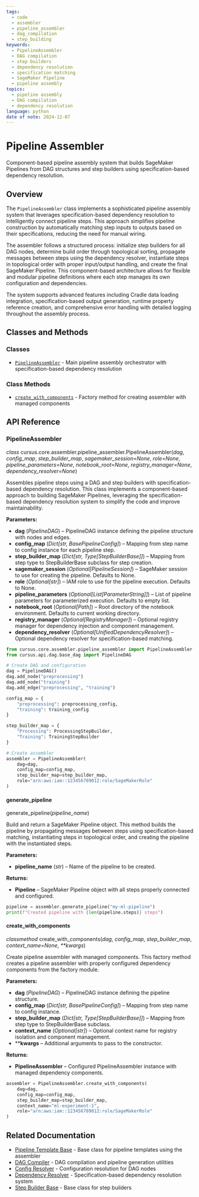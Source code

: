 ```yaml
---
tags:
  - code
  - assembler
  - pipeline_assembler
  - dag_compilation
  - step_building
keywords:
  - PipelineAssembler
  - DAG compilation
  - step builders
  - dependency resolution
  - specification matching
  - SageMaker Pipeline
  - pipeline assembly
topics:
  - pipeline assembly
  - DAG compilation
  - dependency resolution
language: python
date of note: 2024-12-07
---
```


# Pipeline Assembler

Component-based pipeline assembly system that builds SageMaker Pipelines from DAG structures and step builders using specification-based dependency resolution.

## Overview

The `PipelineAssembler` class implements a sophisticated pipeline assembly system that leverages specification-based dependency resolution to intelligently connect pipeline steps. This approach simplifies pipeline construction by automatically matching step inputs to outputs based on their specifications, reducing the need for manual wiring.

The assembler follows a structured process: initialize step builders for all DAG nodes, determine build order through topological sorting, propagate messages between steps using the dependency resolver, instantiate steps in topological order with proper input/output handling, and create the final SageMaker Pipeline. This component-based architecture allows for flexible and modular pipeline definitions where each step manages its own configuration and dependencies.

The system supports advanced features including Cradle data loading integration, specification-based output generation, runtime property reference creation, and comprehensive error handling with detailed logging throughout the assembly process.

## Classes and Methods

### Classes
- [`PipelineAssembler`](#pipelineassembler) - Main pipeline assembly orchestrator with specification-based dependency resolution

### Class Methods
- [`create_with_components`](#create_with_components) - Factory method for creating assembler with managed components

## API Reference

### PipelineAssembler

_class_ cursus.core.assembler.pipeline_assembler.PipelineAssembler(_dag_, _config_map_, _step_builder_map_, _sagemaker_session=None_, _role=None_, _pipeline_parameters=None_, _notebook_root=None_, _registry_manager=None_, _dependency_resolver=None_)

Assembles pipeline steps using a DAG and step builders with specification-based dependency resolution. This class implements a component-based approach to building SageMaker Pipelines, leveraging the specification-based dependency resolution system to simplify the code and improve maintainability.

**Parameters:**
- **dag** (_PipelineDAG_) – PipelineDAG instance defining the pipeline structure with nodes and edges.
- **config_map** (_Dict[str, BasePipelineConfig]_) – Mapping from step name to config instance for each pipeline step.
- **step_builder_map** (_Dict[str, Type[StepBuilderBase]]_) – Mapping from step type to StepBuilderBase subclass for step creation.
- **sagemaker_session** (_Optional[PipelineSession]_) – SageMaker session to use for creating the pipeline. Defaults to None.
- **role** (_Optional[str]_) – IAM role to use for the pipeline execution. Defaults to None.
- **pipeline_parameters** (_Optional[List[ParameterString]]_) – List of pipeline parameters for parameterized execution. Defaults to empty list.
- **notebook_root** (_Optional[Path]_) – Root directory of the notebook environment. Defaults to current working directory.
- **registry_manager** (_Optional[RegistryManager]_) – Optional registry manager for dependency injection and component management.
- **dependency_resolver** (_Optional[UnifiedDependencyResolver]_) – Optional dependency resolver for specification-based matching.

```python
from cursus.core.assembler.pipeline_assembler import PipelineAssembler
from cursus.api.dag.base_dag import PipelineDAG

# Create DAG and configuration
dag = PipelineDAG()
dag.add_node("preprocessing")
dag.add_node("training")
dag.add_edge("preprocessing", "training")

config_map = {
    "preprocessing": preprocessing_config,
    "training": training_config
}

step_builder_map = {
    "Processing": ProcessingStepBuilder,
    "Training": TrainingStepBuilder
}

# Create assembler
assembler = PipelineAssembler(
    dag=dag,
    config_map=config_map,
    step_builder_map=step_builder_map,
    role="arn:aws:iam::123456789012:role/SageMakerRole"
)
```

#### generate_pipeline

generate_pipeline(_pipeline_name_)

Build and return a SageMaker Pipeline object. This method builds the pipeline by propagating messages between steps using specification-based matching, instantiating steps in topological order, and creating the pipeline with the instantiated steps.

**Parameters:**
- **pipeline_name** (_str_) – Name of the pipeline to be created.

**Returns:**
- **Pipeline** – SageMaker Pipeline object with all steps properly connected and configured.

```python
pipeline = assembler.generate_pipeline("my-ml-pipeline")
print(f"Created pipeline with {len(pipeline.steps)} steps")
```

#### create_with_components

_classmethod_ create_with_components(_dag_, _config_map_, _step_builder_map_, _context_name=None_, _**kwargs_)

Create pipeline assembler with managed components. This factory method creates a pipeline assembler with properly configured dependency components from the factory module.

**Parameters:**
- **dag** (_PipelineDAG_) – PipelineDAG instance defining the pipeline structure.
- **config_map** (_Dict[str, BasePipelineConfig]_) – Mapping from step name to config instance.
- **step_builder_map** (_Dict[str, Type[StepBuilderBase]]_) – Mapping from step type to StepBuilderBase subclass.
- **context_name** (_Optional[str]_) – Optional context name for registry isolation and component management.
- ****kwargs** – Additional arguments to pass to the constructor.

**Returns:**
- **PipelineAssembler** – Configured PipelineAssembler instance with managed dependency components.

```python
assembler = PipelineAssembler.create_with_components(
    dag=dag,
    config_map=config_map,
    step_builder_map=step_builder_map,
    context_name="ml-experiment-1",
    role="arn:aws:iam::123456789012:role/SageMakerRole"
)
```

## Related Documentation

- [Pipeline Template Base](pipeline_template_base.md) - Base class for pipeline templates using the assembler
- [DAG Compiler](../compiler/dag_compiler.md) - DAG compilation and pipeline generation utilities
- [Config Resolver](../compiler/config_resolver.md) - Configuration resolution for DAG nodes
- [Dependency Resolver](../deps/dependency_resolver.md) - Specification-based dependency resolution system
- [Step Builder Base](../base/step_builder_base.md) - Base class for step builders
